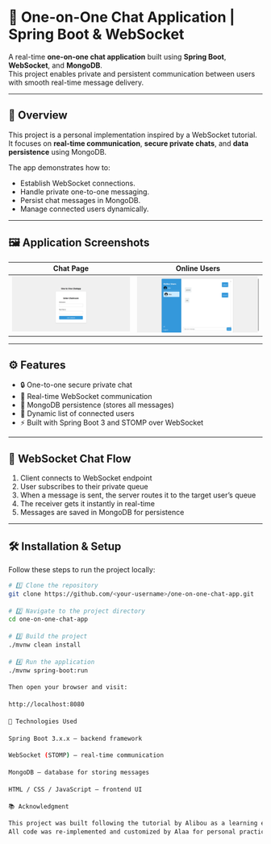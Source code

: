# 💬 One-on-One Chat Application | Spring Boot & WebSocket

A real-time **one-on-one chat application** built using **Spring Boot**, **WebSocket**, and **MongoDB**.  
This project enables private and persistent communication between users with smooth real-time message delivery.

---

## 🚀 Overview

This project is a personal implementation inspired by a WebSocket tutorial.  
It focuses on **real-time communication**, **secure private chats**, and **data persistence** using MongoDB.

The app demonstrates how to:
- Establish WebSocket connections.
- Handle private one-to-one messaging.
- Persist chat messages in MongoDB.
- Manage connected users dynamically.

---

## 🖼️ Application Screenshots

| Chat Page | Online Users |
|------------|--------------|
| ![Chat Page](ScreenShot1.png) | ![Online Users](ScreenShot2.png) |

---

## ⚙️ Features

- 🔒 One-to-one secure private chat  
- 💬 Real-time WebSocket communication  
- 🧩 MongoDB persistence (stores all messages)  
- 👥 Dynamic list of connected users  
- ⚡ Built with Spring Boot 3 and STOMP over WebSocket  

---

## 🧠 WebSocket Chat Flow

1. Client connects to WebSocket endpoint  
2. User subscribes to their private queue  
3. When a message is sent, the server routes it to the target user’s queue  
4. The receiver gets it instantly in real-time  
5. Messages are saved in MongoDB for persistence  

---

## 🛠️ Installation & Setup

Follow these steps to run the project locally:

```bash
# 1️⃣ Clone the repository
git clone https://github.com/<your-username>/one-on-one-chat-app.git

# 2️⃣ Navigate to the project directory
cd one-on-one-chat-app

# 3️⃣ Build the project
./mvnw clean install

# 4️⃣ Run the application
./mvnw spring-boot:run

Then open your browser and visit:

http://localhost:8080

🧰 Technologies Used

Spring Boot 3.x.x – backend framework

WebSocket (STOMP) – real-time communication

MongoDB – database for storing messages

HTML / CSS / JavaScript – frontend UI

📚 Acknowledgment

This project was built following the tutorial by Alibou as a learning exercise.
All code was re-implemented and customized by Alaa for personal practice and deeper understanding.
